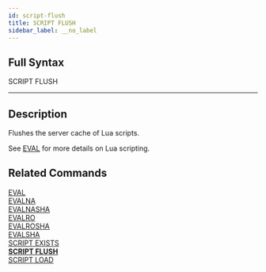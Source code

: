 ```yaml
---
id: script-flush
title: SCRIPT FLUSH
sidebar_label: __no_label
---
```


## Full Syntax

SCRIPT FLUSH

---

## Description

Flushes the server cache of Lua scripts.

See [EVAL](/commands/eval) for more details on Lua scripting.

## Related Commands

[EVAL](eval.html)<br>
[EVALNA](evalna.html)<br>
[EVALNASHA](evalnasha.html)<br>
[EVALRO](evalro.html)<br>
[EVALROSHA](evalrosha.html)<br>
[EVALSHA](evalsha.html)<br>
[SCRIPT EXISTS](script-exists.html)<br>
**[SCRIPT FLUSH](script-flush.html)**<br>
[SCRIPT LOAD](script-load.html)<br>